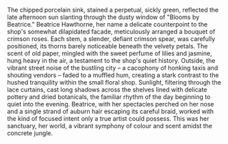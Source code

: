 The chipped porcelain sink, stained a perpetual, sickly green, reflected the late afternoon sun slanting through the dusty window of "Blooms by Beatrice."  Beatrice Hawthorne, her name a delicate counterpoint to the shop's somewhat dilapidated facade, meticulously arranged a bouquet of crimson roses.  Each stem, a slender, defiant crimson spear, was carefully positioned, its thorns barely noticeable beneath the velvety petals.  The scent of old paper, mingled with the sweet perfume of lilies and jasmine, hung heavy in the air, a testament to the shop's quiet history.  Outside, the vibrant street noise of the bustling city – a cacophony of honking taxis and shouting vendors – faded to a muffled hum, creating a stark contrast to the hushed tranquility within the small floral shop. Sunlight, filtering through the lace curtains, cast long shadows across the shelves lined with delicate pottery and dried botanicals, the familiar rhythm of the day beginning to quiet into the evening.  Beatrice, with her spectacles perched on her nose and a single strand of auburn hair escaping its careful braid, worked with the kind of focused intent only a true artist could possess.  This was her sanctuary, her world, a vibrant symphony of colour and scent amidst the concrete jungle.
